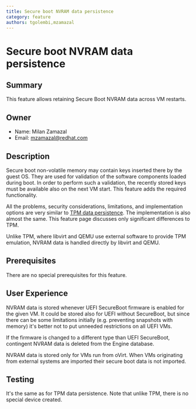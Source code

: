 ```yaml
---
title: Secure boot NVRAM data persistence
category: feature
authors: tgolembi,mzamazal
---
```


# Secure boot NVRAM data persistence

## Summary

This feature allows retaining Secure Boot NVRAM data across VM restarts.

## Owner

*   Name: Milan Zamazal
*   Email: mzamazal@redhat.com

## Description

Secure boot non-volatile memory may contain keys inserted there by the guest OS.  They are used for validation of the software components loaded during boot.  In order to perform such a validation, the recently stored keys must be available also on the next VM start.  This feature adds the required functionality.

All the problems, security considerations, limitations, and implementation options are very similar to [TPM data persistence](tpm-device.html).  The implementation is also almost the same.  This feature page discusses only significant differences to TPM.

Unlike TPM, where libvirt and QEMU use external software to provide TPM emulation, NVRAM data is handled directly by libvirt and QEMU.

## Prerequisites

There are no special prerequisites for this feature.

## User Experience

NVRAM data is stored whenever UEFI SecureBoot firmware is enabled for the given VM.  It could be stored also for UEFI without SecureBoot, but since there can be some limitations initially (e.g. preventing snapshots with memory) it's better not to put unneeded restrictions on all UEFI VMs.

If the firmware is changed to a different type than UEFI SecureBoot, contingent NVRAM data is deleted from the Engine database.

NVRAM data is stored only for VMs run from oVirt.  When VMs originating from external systems are imported their secure boot data is not imported.

## Testing

It's the same as for TPM data persistence.  Note that unlike TPM, there is no special device created.
